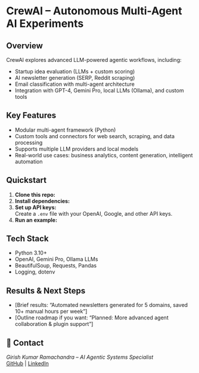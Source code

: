 # CrewAI – Autonomous Multi-Agent AI Experiments

## Overview
CrewAI explores advanced LLM-powered agentic workflows, including:
- Startup idea evaluation (LLMs + custom scoring)
- AI newsletter generation (SERP, Reddit scraping)
- Email classification with multi-agent architecture
- Integration with GPT-4, Gemini Pro, local LLMs (Ollama), and custom tools

## Key Features
- Modular multi-agent framework (Python)
- Custom tools and connectors for web search, scraping, and data processing
- Supports multiple LLM providers and local models
- Real-world use cases: business analytics, content generation, intelligent automation


## Quickstart

1. **Clone this repo:**
2. **Install dependencies:**
3. **Set up API keys:**  
Create a `.env` file with your OpenAI, Google, and other API keys.
4. **Run an example:**

## Tech Stack
- Python 3.10+
- OpenAI, Gemini Pro, Ollama LLMs
- BeautifulSoup, Requests, Pandas
- Logging, dotenv

## Results & Next Steps
- [Brief results: “Automated newsletters generated for 5 domains, saved 10+ manual hours per week”]
- [Outline roadmap if you want: “Planned: More advanced agent collaboration & plugin support”]

## 🤝 Contact
*Girish Kumar Ramachandra – AI Agentic Systems Specialist*  
[GitHub](https://github.com/GirishKGit) | [LinkedIn](https://www.linkedin.com/in/girishkrr/)


